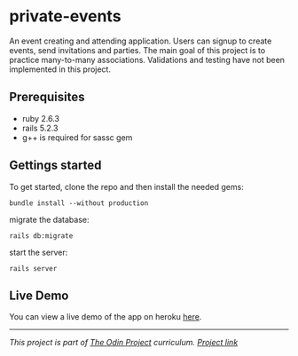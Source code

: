 # private-events

An event creating and attending application. Users can signup to create events, send invitations and parties. The main goal of this project is to practice many-to-many associations. Validations and testing have not been implemented in this project.

## Prerequisites
- ruby 2.6.3
- rails 5.2.3
- g++ is required for sassc gem

## Gettings started
To get started, clone the repo and then install the needed gems:
```
bundle install --without production
```
migrate the database:
```
rails db:migrate
```
start the server:
```
rails server
```

## Live Demo
You can view a live demo of the app on heroku [here](https://private-events-00001.herokuapp.com/).

---
_This project is part of [The Odin Project](https://www.theodinproject.com/) curriculum. [Project link](https://www.theodinproject.com/lessons/associations)_
